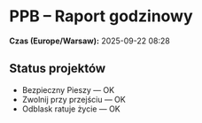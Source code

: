 # PPB – Raport godzinowy
**Czas (Europe/Warsaw):** 2025-09-22 08:28

## Status projektów
- Bezpieczny Pieszy — OK
- Zwolnij przy przejściu — OK
- Odblask ratuje życie — OK

